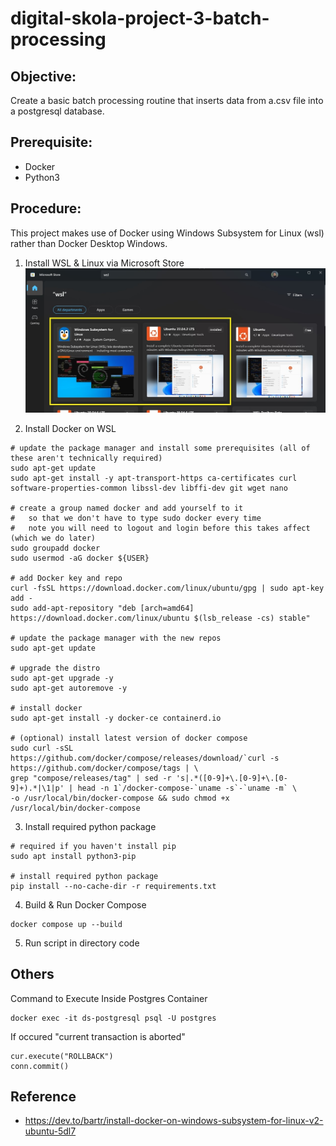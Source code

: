 # digital-skola-project-3-batch-processing

## Objective: 
Create a basic batch processing routine that inserts data from a.csv file into a postgresql database.

## Prerequisite:
- Docker
- Python3

## Procedure:
This project makes use of Docker using Windows Subsystem for Linux (wsl) rather than Docker Desktop Windows.

1. Install WSL & Linux via Microsoft Store
![wsl](images/wsl.jpg)

2. Install Docker on WSL
```
# update the package manager and install some prerequisites (all of these aren't technically required)
sudo apt-get update
sudo apt-get install -y apt-transport-https ca-certificates curl software-properties-common libssl-dev libffi-dev git wget nano

# create a group named docker and add yourself to it
#   so that we don't have to type sudo docker every time
#   note you will need to logout and login before this takes affect (which we do later)
sudo groupadd docker
sudo usermod -aG docker ${USER}

# add Docker key and repo
curl -fsSL https://download.docker.com/linux/ubuntu/gpg | sudo apt-key add -
sudo add-apt-repository "deb [arch=amd64] https://download.docker.com/linux/ubuntu $(lsb_release -cs) stable"

# update the package manager with the new repos
sudo apt-get update

# upgrade the distro
sudo apt-get upgrade -y
sudo apt-get autoremove -y

# install docker
sudo apt-get install -y docker-ce containerd.io

# (optional) install latest version of docker compose
sudo curl -sSL https://github.com/docker/compose/releases/download/`curl -s https://github.com/docker/compose/tags | \
grep "compose/releases/tag" | sed -r 's|.*([0-9]+\.[0-9]+\.[0-9]+).*|\1|p' | head -n 1`/docker-compose-`uname -s`-`uname -m` \
-o /usr/local/bin/docker-compose && sudo chmod +x /usr/local/bin/docker-compose

```

3. Install required python package
```
# required if you haven't install pip  
sudo apt install python3-pip 

# install required python package
pip install --no-cache-dir -r requirements.txt

```

4. Build & Run Docker Compose
```
docker compose up --build
```

5. Run script in directory code


## Others

Command to Execute Inside Postgres Container
```
docker exec -it ds-postgresql psql -U postgres
```

If occured "current transaction is aborted"
```
cur.execute("ROLLBACK")
conn.commit()
```


## Reference
- https://dev.to/bartr/install-docker-on-windows-subsystem-for-linux-v2-ubuntu-5dl7